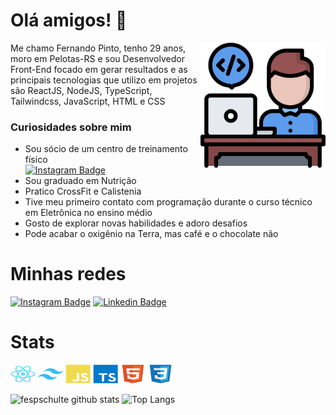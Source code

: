# Olá amigos! 👋

<img align="right" src="programmer.png" width="200"/> 

Me chamo Fernando Pinto, tenho 29 anos, moro em Pelotas-RS e sou Desenvolvedor Front-End focado em gerar resultados e as principais tecnologias que utilizo em projetos são ReactJS, NodeJS, TypeScript, Tailwindcss, JavaScript, HTML e CSS

### Curiosidades sobre mim

- Sou sócio de um centro de treinamento físico <br/>
[![Instagram Badge](https://img.shields.io/badge/@natural.done-000000?style=flat&labelColor=000000&logo=instagram&logoColor=white&link=https://instagram.com/natural.done)](https://instagram.com/natural.done)
- Sou graduado em Nutrição
- Pratico CrossFit e Calistenia
- Tive meu primeiro contato com programação durante o curso técnico em Eletrônica no ensino médio
- Gosto de explorar novas habilidades e adoro desafios
- Pode acabar o oxigênio na Terra, mas café e o chocolate não

# Minhas redes
[![Instagram Badge](https://img.shields.io/badge/@feernandopinto-F56040?style=flat&labelColor=F56040&logo=instagram&logoColor=white&link=https://instagram.com/feernandopinto)](https://instagram.com/feernandopinto)
[![Linkedin Badge](https://img.shields.io/badge/Fernando%20Pinto-0072b1?style=flat&logo=Linkedin&logoColor=white&link=https://www.linkedin.com/in/feernandopinto/)](https://www.linkedin.com/in/feernandopinto/)

# Stats
<div>
  <img align-items="center" alt="reactjs" height="30" width="40" src="https://raw.githubusercontent.com/devicons/devicon/master/icons/react/react-original.svg">
  <img align-items="center" alt="tailwindcss" height="30" width="40" src="https://raw.githubusercontent.com/devicons/devicon/master/icons/tailwindcss/tailwindcss-plain.svg">
  <img align-items="center" display=flex alt="js" height="30" width="40" src="https://raw.githubusercontent.com/devicons/devicon/master/icons/javascript/javascript-plain.svg">
  <img align-items="center" alt="typescript" height="30" width="40" src="https://raw.githubusercontent.com/devicons/devicon/master/icons/typescript/typescript-plain.svg">
  <img align-items="center" alt="HTML" height="30" width="40" src="https://raw.githubusercontent.com/devicons/devicon/master/icons/html5/html5-original.svg">
  <img align-items="center" alt="CSS" height="30" width="40" src="https://raw.githubusercontent.com/devicons/devicon/master/icons/css3/css3-original.svg">
</div>

![fespschulte github stats](https://github-readme-stats.vercel.app/api?username=fespschulte&hide=[%22issues%22]&show_icons=true)
![Top Langs](https://github-readme-stats.vercel.app/api/top-langs/?username=fespschulte&layout=compact&card_width=200)

